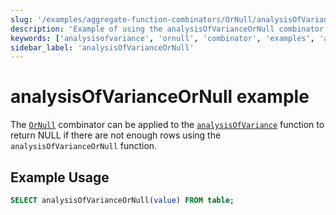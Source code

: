 ```yaml
---
slug: '/examples/aggregate-function-combinators/OrNull/analysisOfVarianceOrNull'
description: 'Example of using the analysisOfVarianceOrNull combinator'
keywords: ['analysisofvariance', 'ornull', 'combinator', 'examples', 'analysisOfVarianceOrNull']
sidebar_label: 'analysisOfVarianceOrNull'
---
```


# analysisOfVarianceOrNull example

The [`OrNull`](/sql-reference/aggregate-functions/combinators#-ornull) combinator can be applied to the [`analysisOfVariance`](/sql-reference/aggregate-functions/reference/analysis_of_variance) function to return NULL if there are not enough rows using the `analysisOfVarianceOrNull` function.

## Example Usage

```sql
SELECT analysisOfVarianceOrNull(value) FROM table;
``` 
